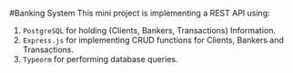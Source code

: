 #Banking System
This mini project is implementing a REST API using:

1. `PostgreSQL` for holding (Clients, Bankers, Transactions) Information.
2. `Express.js` for implementing CRUD functions for Clients, Bankers and Transactions.
3. `Typeorm` for performing database queries.
